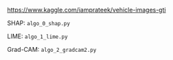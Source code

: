 https://www.kaggle.com/iamprateek/vehicle-images-gti

SHAP: ```algo_0_shap.py```

LIME: ```algo_1_lime.py```

Grad-CAM: ```algo_2_gradcam2.py```
